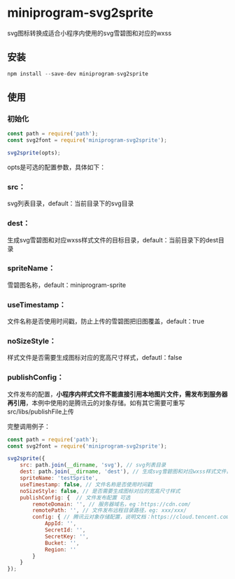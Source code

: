 # miniprogram-svg2sprite

svg图标转换成适合小程序内使用的svg雪碧图和对应的wxss

## 安装
```javascript
npm install --save-dev miniprogram-svg2sprite
```

## 使用
### 初始化
```javascript
const path = require('path');
const svg2font = require('miniprogram-svg2sprite');

svg2sprite(opts);
```

opts是可选的配置参数，具体如下：
### src：
svg列表目录，default：当前目录下的svg目录

### dest：
生成svg雪碧图和对应wxss样式文件的目标目录，default：当前目录下的dest目录

### spriteName：
雪碧图名称，default：miniprogram-sprite

### useTimestamp：
文件名称是否使用时间戳，防止上传的雪碧图把旧图覆盖，default：true

### noSizeStyle：
样式文件是否需要生成图标对应的宽高尺寸样式，defautl：false

### publishConfig：
文件发布的配置，**小程序内样式文件不能直接引用本地图片文件，需发布到服务器再引用**，本例中使用的是腾讯云的对象存储。如有其它需要可重写src/libs/publishFile上传

完整调用例子：
```javascript
const path = require('path');
const svg2font = require('miniprogram-svg2sprite');

svg2sprite({
    src: path.join(__dirname, 'svg'), // svg列表目录
    dest: path.join(__dirname, 'dest'), // 生成svg雪碧图和对应wxss样式文件目录
    spriteName: 'testSprite',
    useTimestamp: false, // 文件名称是否使用时间戳
    noSizeStyle: false, // 是否需要生成图标对应的宽高尺寸样式
    publishConfig: {  // 文件发布配置 可选
        remoteDomain: '', // 服务器域名，eg：https://cdn.com/
        remotePath: '', // 文件发布远程目录路径，eg: xxx/xxx/
        config: { // 腾讯云对象存储配置，说明文档：https://cloud.tencent.com/document/product/436/8629
            AppId: '',
            SecretId: '',
            SecretKey: '',
            Bucket: '',
            Region: ''
        }
    }
});
````


